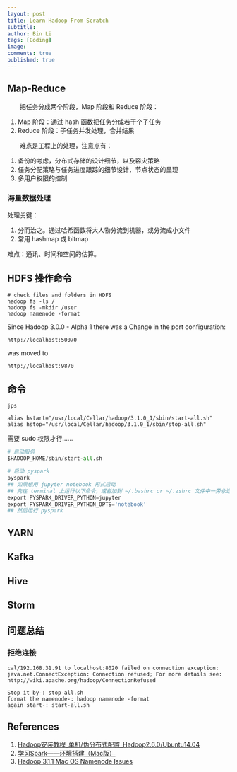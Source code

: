 ```yaml
---
layout: post
title: Learn Hadoop From Scratch
subtitle:
author: Bin Li
tags: [Coding]
image: 
comments: true
published: true
---
```


## Map-Reduce
　　把任务分成两个阶段，Map 阶段和 Reduce 阶段：
1. Map 阶段：通过 hash 函数把任务分成若干个子任务
2. Reduce 阶段：子任务并发处理，合并结果

　　难点是工程上的处理，注意点有：
1. 备份的考虑，分布式存储的设计细节，以及容灾策略
2. 任务分配策略与任务进度跟踪的细节设计，节点状态的呈现
3. 多用户权限的控制

### 海量数据处理
处理关键：
1. 分而治之。通过哈希函数将大人物分流到机器，或分流成小文件
2. 常用 hashmap 或 bitmap

难点：通讯、时间和空间的估算。

## HDFS 操作命令

```shell
# check files and folders in HDFS
hadoop fs -ls /
hadoop fs -mkdir /user
hadoop namenode -format
```


Since Hadoop 3.0.0 - Alpha 1 there was a Change in the port configuration:
```
http://localhost:50070
```

was moved to

```
http://localhost:9870
```

## 命令
```
jps
```

```
alias hstart="/usr/local/Cellar/hadoop/3.1.0_1/sbin/start-all.sh"
alias hstop="/usr/local/Cellar/hadoop/3.1.0_1/sbin/stop-all.sh"
```

需要 sudo 权限才行……


```python
# 启动服务
$HADOOP_HOME/sbin/start-all.sh

# 启动 pyspark
pyspark
## 如果想用 jupyter notebook 形式启动
## 先在 terminal 上运行以下命令，或者加到 ~/.bashrc or ~/.zshrc 文件中一劳永逸解决
export PYSPARK_DRIVER_PYTHON=jupyter
export PYSPARK_DRIVER_PYTHON_OPTS='notebook'
## 然后运行 pyspark
```

## YARN

## Kafka

## Hive

## Storm

## 问题总结

### 拒绝连接
```
cal/192.168.31.91 to localhost:8020 failed on connection exception: java.net.ConnectException: Connection refused; For more details see:  http://wiki.apache.org/hadoop/ConnectionRefused
```


```
Stop it by-: stop-all.sh
format the namenode-: hadoop namenode -format
again start-: start-all.sh
```

## References
1. [Hadoop安装教程_单机/伪分布式配置_Hadoop2.6.0/Ubuntu14.04](http://dblab.xmu.edu.cn/blog/install-hadoop/)
2. [学习Spark——环境搭建（Mac版）](https://www.cnblogs.com/bigdataZJ/p/hellospark.html)
3. [Hadoop 3.1.1 Mac OS Namenode Issues](https://stackoverflow.com/questions/52750030/hadoop-3-1-1-mac-os-namenode-issues/53041538)
